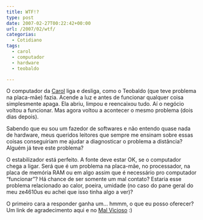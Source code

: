 ```yaml
---
title: WTF!?
type: post
date: 2007-02-27T00:22:42+00:00
url: /2007/02/wtf/
categorias:
  - Cotidiano
tags:
  - carol
  - computador
  - hardware
  - teobaldo

---
```

O computador da [Carol][1] liga e desliga, como o Teobaldo (que teve problema na placa-mãe) fazia. Acende a luz e antes de funcionar qualquer coisa simplesmente apaga. Ela abriu, limpou e reencaixou tudo. Aí o negócio voltou a funcionar. Mas agora voltou a acontecer o mesmo problema (dois dias depois).

Sabendo que eu sou um fazedor de softwares e não entendo quase nada de hardware, meus queridos leitores que sempre me ensinam sobre essas coisas conseguiriam me ajudar a diagnosticar o problema a distância? Alguém já teve este problema?

O estabilizador está perfeito. A fonte deve estar OK, se o computador chega a ligar. Será que é um problema na placa-mãe, no processador, na placa de memória RAM ou em algo assim que é necessário pro computador “funcionar”? Há chance de ser somente um mal contato? Estaria esse problema relacionado ao calor, poeira, umidade (no caso do pane geral do meu ze4610us eu achei que isso tinha algo a ver)?

O primeiro cara a responder ganha um… hmmm, o que eu posso oferecer? Um link de agradecimento aqui e no [Mal Vicioso][1] :)

 [1]: http://malvicioso.com/

